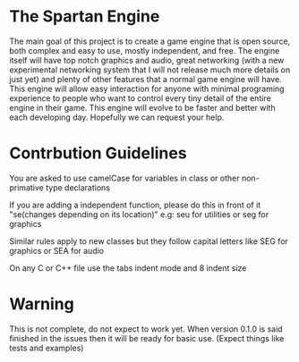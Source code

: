 The Spartan Engine
=============

The main goal of this project is to create a game engine that is open source, both complex and easy to use, mostly independent, and free. The engine itself will have top notch graphics and audio, great networking (with a new experimental networking system that I will not release much more details on just yet) and plenty of other features that a normal game engine will have. This engine will allow easy interaction for anyone with minimal programing experience to people who want to control every tiny detail of the entire engine in their game. This engine will evolve to be faster and better with each developing day. Hopefully we can request your help.

Contrbution Guidelines
=============

You are asked to use camelCase for variables in class or other non-primative type declarations

If you are adding a independent function, please do this in front of it "se(changes depending on its location)" e.g: seu for utilities or seg for graphics

Similar rules apply to new classes but they follow capital letters like SEG for graphics or SEA for audio

On any C or C++ file use the tabs indent mode and 8 indent size

Warning
==============

This is not complete, do not expect to work yet. When version 0.1.0 is said finished in the issues then it will be ready for basic use. (Expect things like tests and examples)
